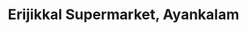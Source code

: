 ---
title: "Erijikkal Supermarket, Ayankalam"
url: /thavanur/erijikkal-supermarket-ayankalam/
shop: Supermarkt
---